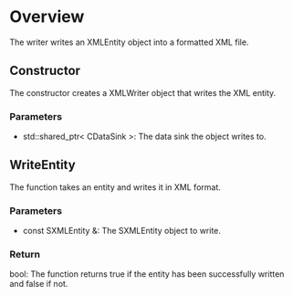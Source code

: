 # Overview
The writer writes an XMLEntity object into a formatted XML file.

## Constructor
The constructor creates a XMLWriter object that writes the XML entity.
### Parameters
* std::shared_ptr< CDataSink >: The data sink the object writes to.

## WriteEntity
The function takes an entity and writes it in XML format.
### Parameters
* const SXMLEntity &: The SXMLEntity object to write.
### Return
bool: The function returns true if the entity has been successfully written and false if not.
